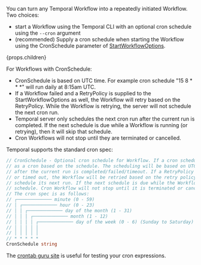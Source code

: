 You can turn any Temporal Workflow into a repeatedly initiated Workflow. Two choices:

- start a Workflow using the Temporal CLI with an optional cron schedule using the `--cron` argument
- (recommended) Supply a cron schedule when starting the Workflow using the CronSchedule
  parameter of <a href={props.docUrl}>StartWorkflowOptions</a>.

<div>{props.children}</div>

For Workflows with CronSchedule:

- CronSchedule is based on UTC time. For example cron schedule "15 8 \* \* \*"
  will run daily at 8:15am UTC.
- If a Workflow failed and a RetryPolicy is supplied to the StartWorkflowOptions
  as well, the Workflow will retry based on the RetryPolicy. While the Workflow is
  retrying, the server will not schedule the next cron run.
- Temporal server only schedules the next cron run after the current run is
  completed. If the next schedule is due while a Workflow is running (or retrying),
  then it will skip that schedule.
- Cron Workflows will not stop until they are terminated or cancelled.

Temporal supports the standard cron spec:

```go
// CronSchedule - Optional cron schedule for Workflow. If a cron schedule is specified, the Workflow will run
// as a cron based on the schedule. The scheduling will be based on UTC time. The schedule for the next run only happens
// after the current run is completed/failed/timeout. If a RetryPolicy is also supplied, and the Workflow failed
// or timed out, the Workflow will be retried based on the retry policy. While the Workflow is retrying, it won't
// schedule its next run. If the next schedule is due while the Workflow is running (or retrying), then it will skip that
// schedule. Cron Workflow will not stop until it is terminated or cancelled (by returning temporal.CanceledError).
// The cron spec is as follows:
// ┌───────────── minute (0 - 59)
// │ ┌───────────── hour (0 - 23)
// │ │ ┌───────────── day of the month (1 - 31)
// │ │ │ ┌───────────── month (1 - 12)
// │ │ │ │ ┌───────────── day of the week (0 - 6) (Sunday to Saturday)
// │ │ │ │ │
// │ │ │ │ │
// * * * * *
CronSchedule string
```

The [crontab guru site](https://crontab.guru/) is useful for testing your cron expressions.

